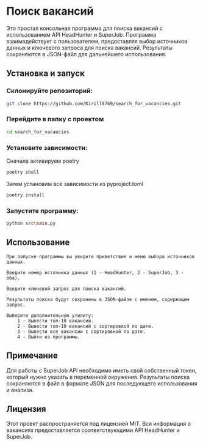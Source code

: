 # Поиск вакансий

Это простая консольная программа для поиска вакансий с использованием API HeadHunter и SuperJob. Программа взаимодействует с пользователем, предоставляя выбор источников данных и ключевого запроса для поиска вакансий. Результаты сохраняются в JSON-файл для дальнейшего использования.

## Установка и запуск

### Склонируйте репозиторий:
```bash
git clone https://github.com/Kirill8769/search_for_vacancies.git
```
### Перейдите в папку с проектом
```bash
cd search_for_vacancies
```
### Установите зависимости:
Сначала активируем poetry
```bash
poetry shell
```
Затем установим все зависимости из pyproject.toml
```bash
poetry install
```
### Запустите программу:

```bash
python src\main.py
```
## Использование

    При запуске программы вы увидите приветствие и меню выбора источников данных.

    Введите номер источника данных (1 - HeadHunter, 2 - SuperJob, 3 - оба).

    Введите ключевой запрос для поиска вакансий.

    Результаты поиска будут сохранены в JSON-файле с именем, содержащим запрос.

    Выберите дополнительную утилиту:
        1 - Вывести топ-10 вакансий.
        2 - Вывести топ-10 вакансий с сортировкой по дате.
        3 - Вывести все вакансии с сортировкой по дате.
        4 - Выйти из программы.

## Примечание

Для работы с SuperJob API необходимо иметь свой собственный токен, который нужно указать в переменной окружения.
Результаты поиска сохраняются в файл в формате JSON для последующего использования и анализа.

## Лицензия

Этот проект распространяется под лицензией MIT. Вся информация о вакансиях предоставляется соответствующими API HeadHunter и SuperJob.